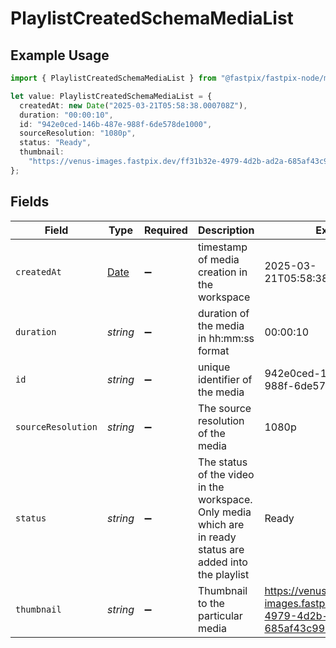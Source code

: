 # PlaylistCreatedSchemaMediaList

## Example Usage

```typescript
import { PlaylistCreatedSchemaMediaList } from "@fastpix/fastpix-node/models";

let value: PlaylistCreatedSchemaMediaList = {
  createdAt: new Date("2025-03-21T05:58:38.000708Z"),
  duration: "00:00:10",
  id: "942e0ced-146b-487e-988f-6de578de1000",
  sourceResolution: "1080p",
  status: "Ready",
  thumbnail:
    "https://venus-images.fastpix.dev/ff31b32e-4979-4d2b-ad2a-685af43c9902/thumbnail.png",
};
```

## Fields

| Field                                                                                                      | Type                                                                                                       | Required                                                                                                   | Description                                                                                                | Example                                                                                                    |
| ---------------------------------------------------------------------------------------------------------- | ---------------------------------------------------------------------------------------------------------- | ---------------------------------------------------------------------------------------------------------- | ---------------------------------------------------------------------------------------------------------- | ---------------------------------------------------------------------------------------------------------- |
| `createdAt`                                                                                                | [Date](https://developer.mozilla.org/en-US/docs/Web/JavaScript/Reference/Global_Objects/Date)              | :heavy_minus_sign:                                                                                         | timestamp of media creation in the workspace                                                               | 2025-03-21T05:58:38.000708Z                                                                                |
| `duration`                                                                                                 | *string*                                                                                                   | :heavy_minus_sign:                                                                                         | duration of the media in hh:mm:ss format                                                                   | 00:00:10                                                                                                   |
| `id`                                                                                                       | *string*                                                                                                   | :heavy_minus_sign:                                                                                         | unique identifier of the media                                                                             | 942e0ced-146b-487e-988f-6de578de1000                                                                       |
| `sourceResolution`                                                                                         | *string*                                                                                                   | :heavy_minus_sign:                                                                                         | The source resolution of the media                                                                         | 1080p                                                                                                      |
| `status`                                                                                                   | *string*                                                                                                   | :heavy_minus_sign:                                                                                         | The status of the video in the workspace. Only media which are in ready status are added into the playlist | Ready                                                                                                      |
| `thumbnail`                                                                                                | *string*                                                                                                   | :heavy_minus_sign:                                                                                         | Thumbnail to the particular media                                                                          | https://venus-images.fastpix.dev/ff31b32e-4979-4d2b-ad2a-685af43c9902/thumbnail.png                        |